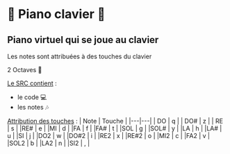 # :musical_keyboard: Piano clavier :musical_keyboard:

## Piano virtuel qui se joue au clavier

Les notes sont attribuées à des touches du clavier

2 Octaves :musical_score:

<ins>Le SRC contient</ins> :
* le code :computer:
* les notes :notes:

<ins>Attribution des touches</ins> : 
| Note | Touche |
|---|---|
| DO | q |
| DO# | z |
| RE | s |
|RE# | e |
|MI | d |
|FA | f |
|FA# | t |
|SOL | g |
|SOL# | y |
|LA | h |
|LA# | u |
|SI | j |
|DO2 | w |
|DO#2 | i |
|RE2 | x |
|RE#2 | o |
|MI2 | c |
|FA2 | v |
|SOL2 | b |
|LA2 | n |
|SI2 | , |




